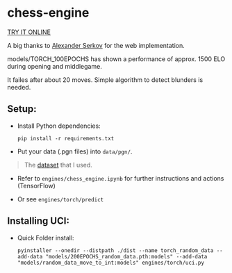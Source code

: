# chess-engine

[TRY IT ONLINE](https://setday.github.io/chess-engine-online/)

A big thanks to [Alexander Serkov](https://github.com/setday) for the web implementation.

models/TORCH_100EPOCHS has shown a performance of approx. 1500 ELO during opening and middlegame.

It failes after about 20 moves. Simple algorithm to detect blunders is needed.

## Setup:

- Install Python dependencies:

    ```pip install -r requirements.txt```

- Put your data (.pgn files) into ```data/pgn/```. 

> The [dataset](https://database.nikonoel.fr/) that I used.

- Refer to ```engines/chess_engine.ipynb``` for further instructions and actions (TensorFlow)

- Or see ```engines/torch/predict```



## Installing UCI:

- Quick Folder install:

    ```pyinstaller --onedir --distpath ./dist --name torch_random_data --add-data "models/200EPOCHS_random_data.pth:models" --add-data "models/random_data_move_to_int:models" engines/torch/uci.py```